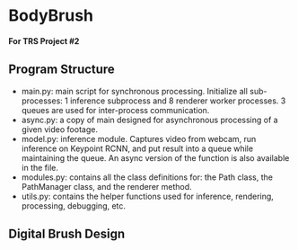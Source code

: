 # BodyBrush
#### For TRS Project #2

## Program Structure
- main.py: main script for synchronous processing. Initialize all sub-processes: 1 inference subprocess and 8 renderer worker processes. 3 queues are used for inter-process communication.
- async.py: a copy of main designed for asynchronous processing of a given video footage.
- model.py: inference module. Captures video from webcam, run inference on Keypoint RCNN, and put result into a queue while maintaining the queue. An async version of the function is also available in the file.
- modules.py: contains all the class definitions for: the Path class, the PathManager class, and the renderer method.
- utils.py: contains the helper functions used for inference, rendering, processing, debugging, etc.

## Digital Brush Design

